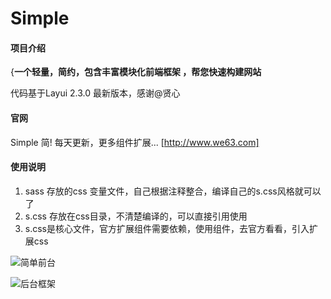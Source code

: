 # Simple

#### 项目介绍
{**一个轻量，简约，包含丰富模块化前端框架 ，帮您快速构建网站**

代码基于Layui 2.3.0 最新版本，感谢@贤心

#### 官网
Simple 简!  每天更新，更多组件扩展... [http://www.we63.com]


#### 使用说明

1. sass 存放的css 变量文件，自己根据注释整合，编译自己的s.css风格就可以了
2. s.css 存放在css目录，不清楚编译的，可以直接引用使用
3. s.css是核心文件，官方扩展组件需要依赖，使用组件，去官方看看，引入扩展css

![简单前台](http://www.we63.com/a1.png)

![后台框架](http://www.we63.com/a2.png)
